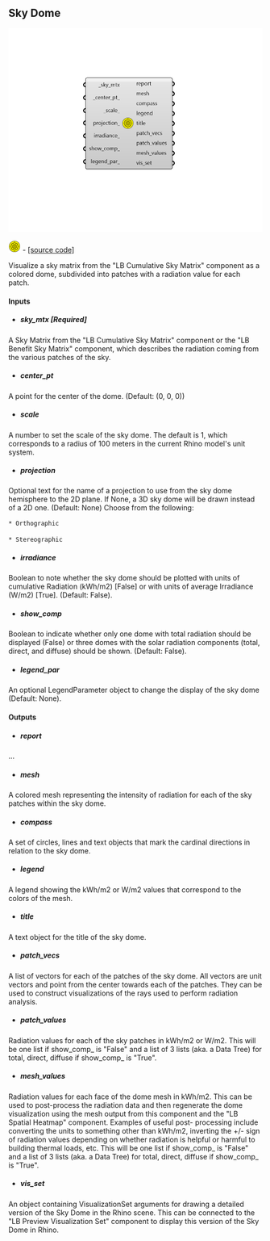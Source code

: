 ## Sky Dome

![](../../images/components/Sky_Dome.png)

![](../../images/icons/Sky_Dome.png) - [[source code]](https://github.com/ladybug-tools/ladybug-grasshopper/blob/master/ladybug_grasshopper/src//LB%20Sky%20Dome.py)


Visualize a sky matrix from the "LB Cumulative Sky Matrix" component as a colored dome, subdivided into patches with a radiation value for each patch. 



#### Inputs
* ##### sky_mtx [Required]
A Sky Matrix from the "LB Cumulative Sky Matrix" component or the "LB Benefit Sky Matrix" component, which describes the radiation coming from the various patches of the sky. 
* ##### center_pt 
A point for the center of the dome. (Default: (0, 0, 0)) 
* ##### scale 
A number to set the scale of the sky dome. The default is 1, which corresponds to a radius of 100 meters in the current Rhino model's unit system. 
* ##### projection 
Optional text for the name of a projection to use from the sky dome hemisphere to the 2D plane. If None, a 3D sky dome will be drawn instead of a 2D one. (Default: None) Choose from the following: 

    * Orthographic

    * Stereographic
* ##### irradiance 
Boolean to note whether the sky dome should be plotted with units of cumulative Radiation (kWh/m2) [False] or with units of average Irradiance (W/m2) [True]. (Default: False). 
* ##### show_comp 
Boolean to indicate whether only one dome with total radiation should be displayed (False) or three domes with the solar radiation components (total, direct, and diffuse) should be shown. (Default: False). 
* ##### legend_par 
An optional LegendParameter object to change the display of the sky dome (Default: None). 

#### Outputs
* ##### report
... 
* ##### mesh
A colored mesh representing the intensity of radiation for each of the sky patches within the sky dome. 
* ##### compass
A set of circles, lines and text objects that mark the cardinal directions in relation to the sky dome. 
* ##### legend
A legend showing the kWh/m2 or W/m2 values that correspond to the colors of the mesh. 
* ##### title
A text object for the title of the sky dome. 
* ##### patch_vecs
A list of vectors for each of the patches of the sky dome. All vectors are unit vectors and point from the center towards each of the patches. They can be used to construct visualizations of the rays used to perform radiation analysis. 
* ##### patch_values
Radiation values for each of the sky patches in kWh/m2 or W/m2. This will be one list if show_comp_ is "False" and a list of 3 lists (aka. a Data Tree) for total, direct, diffuse if show_comp_ is "True". 
* ##### mesh_values
Radiation values for each face of the dome mesh in kWh/m2. This can be used to post-process the radiation data and then regenerate the dome visualization using the mesh output from this component and the "LB Spatial Heatmap" component. Examples of useful post- processing include converting the units to something other than kWh/m2, inverting the +/- sign of radiation values depending on whether radiation is helpful or harmful to building thermal loads, etc. This will be one list if show_comp_ is "False" and a list of 3 lists (aka. a Data Tree) for total, direct, diffuse if show_comp_ is "True". 
* ##### vis_set
An object containing VisualizationSet arguments for drawing a detailed version of the Sky Dome in the Rhino scene. This can be connected to the "LB Preview Visualization Set" component to display this version of the Sky Dome in Rhino. 